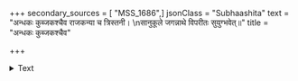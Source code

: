+++
secondary_sources = [ "MSS_1686",]
jsonClass = "Subhaashita"
text = "अन्धकः कुब्जकश्चैव राजकन्या च त्रिस्तनी।  \nसानुकूले जगन्नाथे विपरीतः सुयुग्भवेत्॥"
title = "अन्धकः कुब्जकश्चैव"

+++

<details><summary>Text</summary>

अन्धकः कुब्जकश्चैव राजकन्या च त्रिस्तनी।  
सानुकूले जगन्नाथे विपरीतः सुयुग्भवेत्॥
</details>
